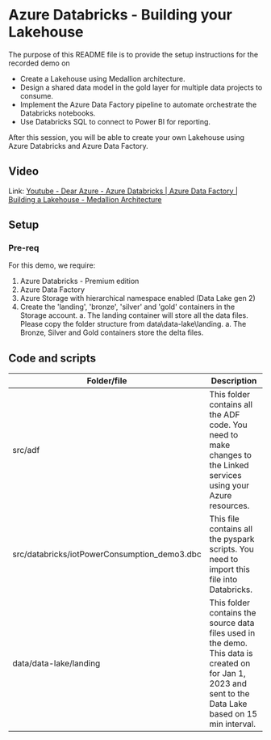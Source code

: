 # Azure Databricks - Building your Lakehouse
The purpose of this README file is to provide the setup instructions for the recorded demo on

   * Create a Lakehouse using Medallion architecture.
   * Design a shared data model in the gold layer for multiple data projects to consume.
   * Implement the Azure Data Factory pipeline to automate orchestrate the Databricks notebooks.
   * Use Databricks SQL to connect to Power BI for reporting.

After this session, you will be able to create your own Lakehouse using Azure Databricks and Azure Data Factory.

## Video
Link: [Youtube - Dear Azure - Azure Databricks | Azure Data Factory | Building a Lakehouse - Medallion Architecture](https://youtu.be/_zKHLjDfXes) 

## Setup
### Pre-req
For this demo, we require: 
1. Azure Databricks - Premium edition
1. Azure Data Factory
1. Azure Storage with hierarchical namespace enabled (Data Lake gen 2)
1. Create the 'landing', 'bronze', 'silver' and 'gold' containers in the Storage account.
   a. The landing container will store all the data files. Please copy the folder structure from data\data-lake\landing\.
   a. The Bronze, Silver and Gold containers store the delta files. 

## Code and scripts
| Folder/file | Description |
| --- | --- |
| src/adf | This folder contains all the ADF code. You need to make changes to the Linked services using your Azure resources. | 
| src/databricks/iotPowerConsumption_demo3.dbc | This file contains all the pyspark scripts. You need to import this file into Databricks. |
| data/data-lake/landing | This folder contains the source data files used in the demo. This data is created on for Jan 1, 2023 and sent to the Data Lake based on 15 min interval. |
